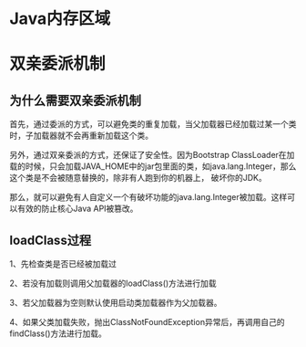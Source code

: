# Java内存区域

# 双亲委派机制
## 为什么需要双亲委派机制
首先，通过委派的方式，可以避免类的重复加载，当父加载器已经加载过某一个类时，子加载器就不会再重新加载这个类。

另外，通过双亲委派的方式，还保证了安全性。因为Bootstrap ClassLoader在加载的时候，只会加载JAVA_HOME中的jar包里面的类，如java.lang.Integer，那么这个类是不会被随意替换的，除非有人跑到你的机器上， 破坏你的JDK。

那么，就可以避免有人自定义一个有破坏功能的java.lang.Integer被加载。这样可以有效的防止核心Java API被篡改。


## loadClass过程
1、先检查类是否已经被加载过

2、若没有加载则调用父加载器的loadClass()方法进行加载

3、若父加载器为空则默认使用启动类加载器作为父加载器。

4、如果父类加载失败，抛出ClassNotFoundException异常后，再调用自己的findClass()方法进行加载。